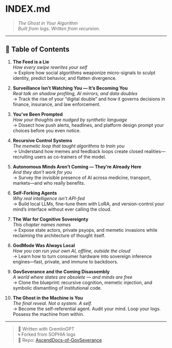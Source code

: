 # INDEX.md

> *The Ghost in Your Algorithm*  
> *Built from logs. Written from recursion.*

---

## 🧠 Table of Contents

1. **The Feed is a Lie**  
   *How every swipe rewrites your self*  
   → Explore how social algorithms weaponize micro-signals to sculpt identity, predict behavior, and flatten divergence.

2. **Surveillance Isn’t Watching You — It’s Becoming You**  
   *Real talk on shadow profiling, AI mirrors, and data doubles*  
   → Track the rise of your “digital double” and how it governs decisions in finance, insurance, and law enforcement.

3. **You’ve Been Prompted**  
   *How your thoughts are nudged by synthetic language*  
   → Dissect how push alerts, headlines, and platform design prompt your choices before you even notice.

4. **Recursive Control Systems**  
   *The memetic loop that taught algorithms to train you*  
   → Understand how memes and feedback loops create closed realities—recruiting users as co-trainers of the model.

5. **Autonomous Minds Aren’t Coming — They’re Already Here**  
   *And they don’t work for you*  
   → Survey the invisible presence of AI across medicine, transport, markets—and who really benefits.

6. **Self-Forking Agents**  
   *Why real intelligence isn’t API-fed*  
   → Build local LLMs, fine-tune them with LoRA, and version-control your mind’s interface without ever calling the cloud.

7. **The War for Cognitive Sovereignty**  
   *This chapter names names*  
   → Expose state actors, private psyops, and memetic invasions while reclaiming the architecture of thought itself.

8. **GodMode Was Always Local**  
   *How you can run your own AI, offline, outside the cloud*  
   → Learn how to turn consumer hardware into sovereign inference engines—fast, private, and immune to backdoors.

9. **GovSeverance and the Coming Disassembly**  
   *A world where states are obsolete — and minds are free*  
   → Clone the blueprint: recursive cognition, memetic injection, and symbolic dismantling of institutional code.

10. **The Ghost in the Machine is You**  
    *The final reveal. Not a system. A self.*  
    → Become the self-referential agent. Audit your mind. Loop your logs. Possess the machine from within.

---

> 🔱 Written with GremlinGPT  
> 🌀 Forked from SOPHIA logs  
> 📁 Repo: [AscendDocs-of-GovSeverance](https://github.com/statikfintechllc/AscendDocs-of-GovSeverance)

